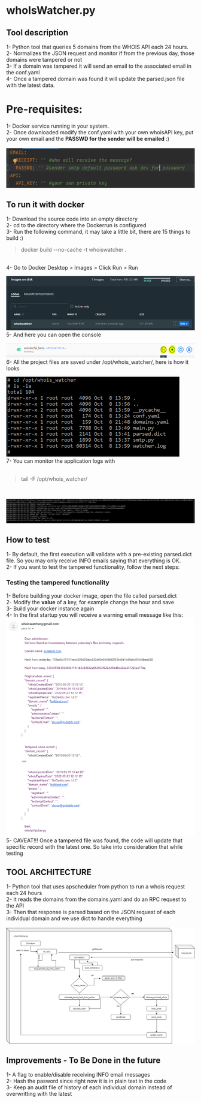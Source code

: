 # whoIsWatcher.py


## Tool description
1- Python tool that queries 5 domains from the WHOIS API each 24 hours. <br>
2- Normalizes the JSON request and monitor if from the previous day, those domains were tampered or not <br>
3- If a domain was tampered it will send an email to the associated email in the conf.yaml <br>
4- Once a tampered domain was found it will update the parsed.json file with the latest data. <br>

# Pre-requisites: 
1- Docker service running in your system. <br>
2- Once downloaded modify the conf.yaml with your own whoisAPI key, put your own email and the **PASSWD for the sender will be emailed** :) <br> <br>
![conf](/media/conf.PNG "configuration file")

## To run it with docker
1- Download the source code into an empty directory <br> 
2- cd to the directory where the Dockerrun is configured <br>
3- Run the following command, it may take a little bit, there are 15 things to build :) <br>
> docker build --no-cache -t whoiswatcher . 
<br>
4- Go to Docker Desktop > Images > Click Run > Run
<br>

![docker_images](/media/imagesOnDisk.PNG "images")
<br>
5- And here you can open the console 
<br>

![console](/media/console.PNG "running instance") 
<br>
6- All the project files are saved under /opt/whois_watcher/, here is how it looks
<br>

![linux_box](/media/container_files.PNG "container files")
<br>
7- You can monitor the application logs with <br> <br>
> tail -F /opt/whois_watcher/
<br>

![logs](/media/logs.PNG "logs")
<br>

## How to test
1- By default, the first execution will validate with a pre-existing parsed.dict file. So you may only receive INFO emails saying that everything is OK. <br>
2- If you want to test the tampered functionality, follow the next steps: <br>

### Testing the tampered functionality
1- Before building your docker image, open the file called parsed.dict <br>
2- Modify the **value** of a key, for example change the hour and save <br>
3- Build your docker instance again <br>
4- In the first startup you will receive a warning email message like this: <br>
![warning_email](/media/tampered_email.PNG "email sample") 
<br>
5- CAVEAT!!! Once a tampered file was found, the code will update that specific record with the latest one. So take into consideration that while testing

## TOOL ARCHITECTURE
1- Python tool that uses apscheduler from python to run a whois request each 24 hours <br>
2- It reads the domains from the domains.yaml and do an RPC request to the API <br> 
3- Then that response is parsed based on the JSON request of each individual domain and we use dict to handle everything <br> <br>
![arquitecture](/media/whoisWatcherDiagram.png "Diagram")


## Improvements - To Be Done in the future
1- A flag to enable/disable receiving INFO email messages <br>
2- Hash the pasword since right now it is in plain text in the code <br>
3- Keep an audit file of history of each individual domain instead of overwritting with the latest <br>
